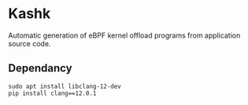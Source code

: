 # Kashk

Automatic generation of eBPF kernel offload programs from application source code.

## Dependancy

```
sudo apt install libclang-12-dev
pip install clang==12.0.1
```
